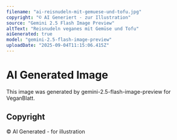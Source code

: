```yaml
---
filename: "ai-reisnudeln-mit-gemuese-und-tofu.jpg"
copyright: "© AI Generiert - zur Illustration"
source: "Gemini 2.5 Flash Image Preview"
altText: "Reisnudeln veganes mit Gemüse und Tofu"
aiGenerated: true
model: "gemini-2.5-flash-image-preview"
uploadDate: "2025-09-04T11:15:06.415Z"
---
```


# AI Generated Image

This image was generated by gemini-2.5-flash-image-preview for VeganBlatt.

## Copyright
© AI Generated - for illustration
